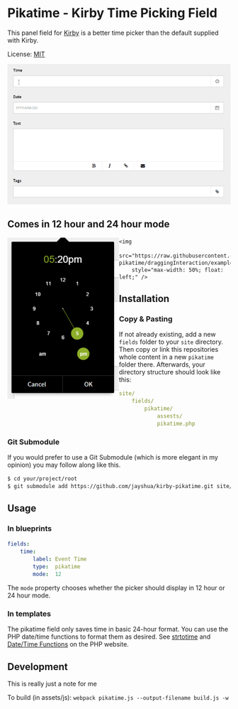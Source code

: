 # Pikatime - Kirby Time Picking Field

This panel field for [Kirby](http://getkirby.com) is a better time picker than the default supplied with Kirby.

License: [MIT](http://opensource.org/licenses/MIT)

![Example](https://raw.githubusercontent.com/Jayshua/kirby-pikatime/draggingInteraction/example.gif)

## Comes in 12 hour and 24 hour mode
<div>
	<img
		src="https://raw.githubusercontent.com/Jayshua/kirby-pikatime/draggingInteraction/example12.png"
		style="max-width: 50%; float: left;" />

	<img
		src="https://raw.githubusercontent.com/Jayshua/kirby-pikatime/draggingInteraction/example24.png"
		style="max-width: 50%; float: left;" />
</div>

## Installation

### Copy & Pasting

If not already existing, add a new `fields` folder to your `site` directory. Then copy or link this repositories whole content in a new `pikatime` folder there. Afterwards, your directory structure should look like this:

```yaml
site/
    fields/
        pikatime/
            assests/
            pikatime.php
```

### Git Submodule

If you would prefer to use a Git Submodule (which is more elegant in my opinion) you may follow along like this.

```bash
$ cd your/project/root
$ git submodule add https://github.com/jayshua/kirby-pikatime.git site/fields/pikatime
```

## Usage

### In blueprints

```yaml
fields:
    time:
        label: Event Time
        type:  pikatime
        mode:  12
```

The `mode` property chooses whether the picker should display in 12 hour or 24 hour mode.

### In templates

The pikatime field only saves time in basic 24-hour format. You can use the PHP date/time functions to format them as desired. See [strtotime](http://php.net/manual/en/function.strtotime.php) and [Date/Time Functions](http://php.net/manual/en/ref.datetime.php) on the PHP website.

## Development
This is really just a note for me

To build (in assets/js):
`webpack pikatime.js --output-filename build.js -w`
